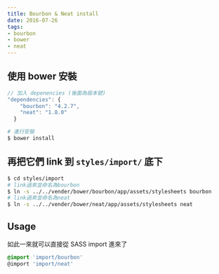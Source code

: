 ```yaml
---
title: Bourbon & Neat install
date: 2016-07-26
tags:
- bourbon
- bower
- neat
---
```



## 使用 bower 安裝

``` js bower.json
// 加入 depenencies (後面為版本號)
"dependencies": {
    "bourbon": "4.2.7",
    "neat": "1.8.0"
  }
```

``` bash
# 進行安裝
$ bower install
```
<!-- more -->

## 再把它們 link 到 `styles/import/` 底下

``` bash
$ cd styles/import
# link過來並命名為bourbon
$ ln -s ../../vender/bower/bourbon/app/assets/stylesheets bourbon
# link過來並命名為neat
$ ln -s ../../vender/bower/neat/app/assets/stylesheets neat
```

## Usage

如此一來就可以直接從 SASS import 進來了
``` scss style.sass
@import 'import/bourbon'
@import 'import/neat'
```